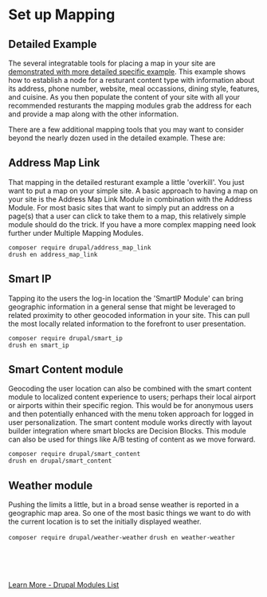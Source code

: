 
# Set up Mapping

## Detailed Example 
The several integratable tools for placing a map in your site are [demonstrated with more detailed specific example](../modules/mapinnodes.md).  This example shows how to establish a node for a resturant content type with information about its address, phone number, website, meal occassions, dining style, features, and cuisine.  As you then populate the content of your site with all your recommended resturants the mapping modules grab the address for each and provide a map along with the other information.

There are a few additional mapping tools that you may want to consider beyond the nearly dozen used in the detailed example.  These are:

## Address Map Link
That mapping in the detailed resturant example a little 'overkill'.  You just want to put a map on your simple site.  A basic approach to having a map on your site is the Address Map Link Module in combination with the Address Module.  For most basic sites that want to simply put an address on a page(s) that a user can click to take them to a map, this relatively simple module should do the trick.  If you have a more complex mapping need look further under Multiple Mapping Modules.

`composer require drupal/address_map_link`<br>
`drush en address_map_link`


## Smart IP
Tapping ito the users the log-in location the 'SmartIP Module' can bring geographic information in a general sense that might be leveraged to related proximity to other geocoded information in your site.  This can pull the most locally related information to the forefront to user presentation.

`composer require drupal/smart_ip`<br>
`drush en smart_ip`


## Smart Content module
Geocoding the user location can also be combined with the smart content module to localized content experience to users; perhaps their local airport or airports within their specific region.  This would be for anonymous users and then potentially enhanced with the menu token approach for logged in user personalization.  The smart content module works directly with layout builder integration where smart blocks are Decision Blocks.  This module can also be used for things like A/B testing of content as we move forward.

`composer require drupal/smart_content`<br>
`drush en drupal/smart_content`


## Weather module
Pushing the limits a little, but in a broad sense weather is reported in a geographic map area.  So one of the most basic things we want to do with the current location is to set the initially displayed weather.

`composer require drupal/weather-weather`
`drush en weather-weather`



<br>
<br>
<br>

[Learn More - Drupal Modules List](../chapters.md#drupal-modules)

